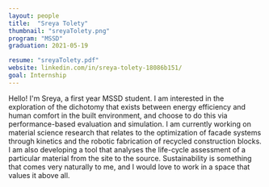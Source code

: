 ```yaml
---
layout: people
title:  "Sreya Tolety"
thumbnail: "sreyaTolety.png"
program: "MSSD"
graduation: 2021-05-19

resume: "sreyaTolety.pdf"
website: linkedin.com/in/sreya-tolety-18086b151/ 
goal: Internship 
---
```


Hello! I'm Sreya, a first year MSSD student. I am interested in the exploration of the dichotomy that exists between energy efficiency and human comfort in the built environment, and choose to do this via performance-based evaluation and simulation.
I am currently working on material science research that relates to the optimization of facade systems through kinetics and the robotic fabrication of recycled construction blocks. I am also developing a tool that analyses the life-cycle assessment of a particular material from the site to the source. Sustainability is something that comes very naturally to me, and I would love to work in a space that values it above all.
